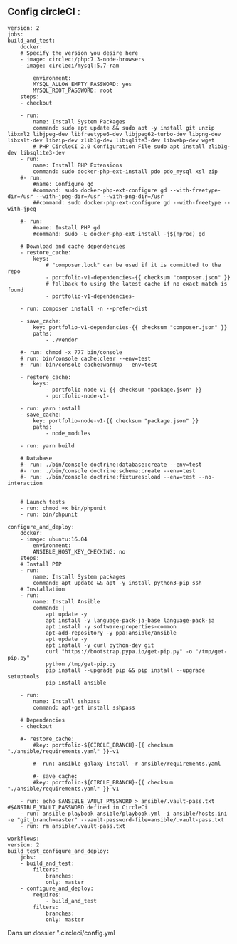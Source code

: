 ## Config circleCI :


    version: 2
    jobs:
    build_and_test:
        docker:
        # Specify the version you desire here
        - image: circleci/php:7.3-node-browsers
        - image: circleci/mysql:5.7-ram

            environment:
            MYSQL_ALLOW_EMPTY_PASSWORD: yes
            MYSQL_ROOT_PASSWORD: root
        steps:
        - checkout

        - run:
            name: Install System Packages
            command: sudo apt update && sudo apt -y install git unzip libxml2 libjpeg-dev libfreetype6-dev libjpeg62-turbo-dev libpng-dev libxslt-dev libzip-dev zlib1g-dev libsqlite3-dev libwebp-dev wget
            # PHP CircleCI 2.0 Configuration File sudo apt install zlib1g-dev libsqlite3-dev
        - run:
            name: Install PHP Extensions
            command: sudo docker-php-ext-install pdo pdo_mysql xsl zip
        #- run:
            #name: Configure gd
            #command: sudo docker-php-ext-configure gd --with-freetype-dir=/usr --with-jpeg-dir=/usr --with-png-dir=/usr
            ##command: sudo docker-php-ext-configure gd --with-freetype --with-jpeg

        #- run:
            #name: Install PHP gd
            #command: sudo -E docker-php-ext-install -j$(nproc) gd

        # Download and cache dependencies
        - restore_cache:
            keys:
                # "composer.lock" can be used if it is committed to the repo
                - portfolio-v1-dependencies-{{ checksum "composer.json" }}
                # fallback to using the latest cache if no exact match is found
                - portfolio-v1-dependencies-

        - run: composer install -n --prefer-dist

        - save_cache:
            key: portfolio-v1-dependencies-{{ checksum "composer.json" }}
            paths:
                - ./vendor

        #- run: chmod -x 777 bin/console
        # run: bin/console cache:clear --env=test
        #- run: bin/console cache:warmup --env=test

        - restore_cache:
            keys:
                - portfolio-node-v1-{{ checksum "package.json" }}
                - portfolio-node-v1-

        - run: yarn install
        - save_cache:
            key: portfolio-node-v1-{{ checksum "package.json" }}
            paths:
                - node_modules

        - run: yarn build

        # Database
        #- run: ./bin/console doctrine:database:create --env=test
        #- run: ./bin/console doctrine:schema:create --env=test
        #- run: ./bin/console doctrine:fixtures:load --env=test --no-interaction


        # Launch tests
        - run: chmod +x bin/phpunit
        - run: bin/phpunit

    configure_and_deploy:
        docker:
        - image: ubuntu:16.04
            environment:
            ANSIBLE_HOST_KEY_CHECKING: no
        steps:
        # Install PIP
        - run:
            name: Install System packages
            command: apt update && apt -y install python3-pip ssh
        # Installation
        - run:
            name: Install Ansible
            command: |
                apt update -y
                apt install -y language-pack-ja-base language-pack-ja
                apt install -y software-properties-common
                apt-add-repository -y ppa:ansible/ansible
                apt update -y
                apt install -y curl python-dev git
                curl "https://bootstrap.pypa.io/get-pip.py" -o "/tmp/get-pip.py"
                python /tmp/get-pip.py
                pip install --upgrade pip && pip install --upgrade setuptools
                pip install ansible

        - run:
            name: Install sshpass
            command: apt-get install sshpass

        # Dependencies
        - checkout

        #- restore_cache:
            #key: portfolio-${CIRCLE_BRANCH}-{{ checksum "./ansible/requirements.yaml" }}-v1

            #- run: ansible-galaxy install -r ansible/requirements.yaml

            #- save_cache:
            #key: portfolio-${CIRCLE_BRANCH}-{{ checksum "./ansible/requirements.yaml" }}-v1

        - run: echo $ANSIBLE_VAULT_PASSWORD > ansible/.vault-pass.txt #$ANSIBLE_VAULT_PASSWORD defined in CircleCi
        - run: ansible-playbook ansible/playbook.yml -i ansible/hosts.ini -e "git_branch=master" --vault-password-file=ansible/.vault-pass.txt
        - run: rm ansible/.vault-pass.txt

    workflows:
    version: 2
    build_test_configure_and_deploy:
        jobs:
        - build_and_test:
            filters:
                branches:
                only: master
        - configure_and_deploy:
            requires:
                - build_and_test
            filters:
                branches:
                only: master

Dans un dossier ".circleci/config.yml
